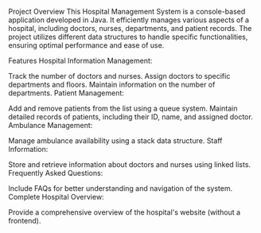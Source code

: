 Project Overview
This Hospital Management System is a console-based application developed in Java. It efficiently manages various aspects of a hospital, including doctors, nurses, departments, and patient records. The project utilizes different data structures to handle specific functionalities, ensuring optimal performance and ease of use.

Features
Hospital Information Management:

Track the number of doctors and nurses.
Assign doctors to specific departments and floors.
Maintain information on the number of departments.
Patient Management:

Add and remove patients from the list using a queue system.
Maintain detailed records of patients, including their ID, name, and assigned doctor.
Ambulance Management:

Manage ambulance availability using a stack data structure.
Staff Information:

Store and retrieve information about doctors and nurses using linked lists.
Frequently Asked Questions:

Include FAQs for better understanding and navigation of the system.
Complete Hospital Overview:

Provide a comprehensive overview of the hospital's website (without a frontend).


